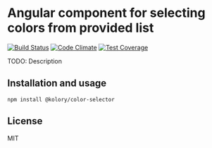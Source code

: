 # Angular component for selecting colors from provided list
[![Build Status](https://travis-ci.org/kolory/color-selector.svg?branch=master)](https://travis-ci.org/kolory/color-selector)
[![Code Climate](https://codeclimate.com/github/kolory/color-selector/badges/gpa.svg)](https://codeclimate.com/github/kolory/color-selector)
[![Test Coverage](https://codeclimate.com/github/kolory/color-selector/badges/coverage.svg)](https://codeclimate.com/github/kolory/color-selector)

TODO: Description

## Installation and usage

```
npm install @kolory/color-selector
```

## License
MIT
